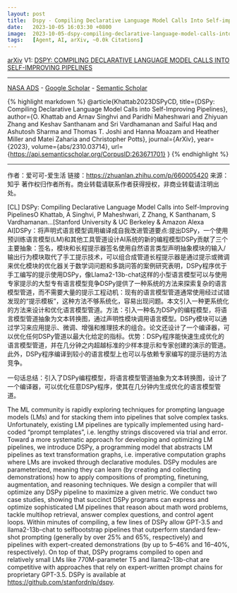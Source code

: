 ```yaml
---
layout: post
title:  Dspy - Compiling Declarative Language Model Calls Into Self-improving Pipelines
date:   2023-10-05 16:03:30 +0800
image:  2023-10-05-dspy-compiling-declarative-language-model-calls-into-self-improving-pipelines_squared.jpg
tags:   [Agent, AI, arXiv, ~0.0k Citations]
---
```


[arXiv](https://arxiv.org/abs/2310.03714) V1: [DSPY: COMPILING DECLARATIVE LANGUAGE MODEL CALLS INTO SELF-IMPROVING PIPELINES](https://arxiv.org/pdf/2310.03714.pdf)

---
[NASA ADS](https) - 
[Google Scholar](https) - 
[Semantic Scholar](https://www.semanticscholar.org/paper/DSPy%3A-Compiling-Declarative-Language-Model-Calls-Khattab-Singhvi/2069aaaa281eb13bcd9330fc4d43f24f6b436a53)

{% highlight markdown %}
@article{Khattab2023DSPyCD,
  title={DSPy: Compiling Declarative Language Model Calls into Self-Improving Pipelines},
  author={O. Khattab and Arnav Singhvi and Paridhi Maheshwari and Zhiyuan Zhang and Keshav Santhanam and Sri Vardhamanan and Saiful Haq and Ashutosh Sharma and Thomas T. Joshi and Hanna Moazam and Heather Miller and Matei Zaharia and Christopher Potts},
  journal={ArXiv},
  year={2023},
  volume={abs/2310.03714},
  url={https://api.semanticscholar.org/CorpusID:263671701}
}
{% endhighlight %}

---
作者：爱可可-爱生活
链接：https://zhuanlan.zhihu.com/p/660005420
来源：知乎
著作权归作者所有。商业转载请联系作者获得授权，非商业转载请注明出处。

[CL] DSPy: Compiling Declarative Language Model Calls into Self-Improving PipelinesO Khattab, A Singhvi, P Maheshwari, Z Zhang, K Santhanam, S Vardhamanan…[Stanford University & UC Berkeley & Amazon Alexa AI]DSPy：将声明式语言模型调用编译成自我改进管道要点:提出DSPy，一个使用预训练语言模型(LM)和其他工具管道设计AI系统的新的编程模型DSPy贡献了三个主要抽象：签名，模块和长程提示器签名使用自然语言类型声明抽象模块的输入/输出行为模块取代了手工提示技术，可以组合成管道长程提示器是通过提示或微调来优化模块的优化器关于数学词问题和多跳问答的案例研究表明，DSPy程序优于手工编写的提示使用DSPy，像Llama2-13b-chat这样的小型语言模型可以与使用专家提示的大型专有语言模型竞争DSPy提供了一种系统的方法来探索复杂的语言模型管道，而不需要大量的提示工程动机：现有的语言模型管道通常使用经过试错发现的“提示模板”，这种方法不够系统化，容易出现问题。本文引入一种更系统化的方法来设计和优化语言模型管道。方法：引入一种名为DSPy的编程模型，将语言模型管道抽象为文本转换图，通过声明性模块调用语言模型。DSPy模块可以通过学习来应用提示、微调、增强和推理技术的组合。论文还设计了一个编译器，可以优化任何DSPy管道以最大化给定的指标。优势：DSPy程序能快速生成优化的语言模型管道，并在几分钟之内超越标准的少样本提示和专家创建的演示的管道。此外，DSPy程序编译到较小的语言模型上也可以与依赖专家编写的提示链的方法竞争。

一句话总结：引入了DSPy编程模型，将语言模型管道抽象为文本转换图，设计了一个编译器，可以优化任意DSPy程序，使其在几分钟内生成优化的语言模型管道。 

The ML community is rapidly exploring techniques for prompting language models (LMs) and for stacking them into pipelines that solve complex tasks. Unfortunately, existing LM pipelines are typically implemented using hard-coded “prompt templates”, i.e. lengthy strings discovered via trial and error. Toward a more systematic approach for developing and optimizing LM pipelines, we introduce DSPy, a programming model that abstracts LM pipelines as text transformation graphs, i.e. imperative computation graphs where LMs are invoked through declarative modules. DSPy modules are parameterized, meaning they can learn (by creating and collecting demonstrations) how to apply compositions of prompting, finetuning, augmentation, and reasoning techniques. We design a compiler that will optimize any DSPy pipeline to maximize a given metric. We conduct two case studies, showing that succinct DSPy programs can express and optimize sophisticated LM pipelines that reason about math word problems, tackle multihop retrieval, answer complex questions, and control agent loops. Within minutes of compiling, a few lines of DSPy allow GPT-3.5 and llama2-13b-chat to selfbootstrap pipelines that outperform standard few-shot prompting (generally by over 25% and 65%, respectively) and pipelines with expert-created demonstrations (by up to 5–46% and 16–40%, respectively). On top of that, DSPy programs compiled to open and relatively small LMs like 770M-parameter T5 and llama2-13b-chat are competitive with approaches that rely on expert-written prompt chains for proprietary GPT-3.5. DSPy is available at https://github.com/stanfordnlp/dspy.